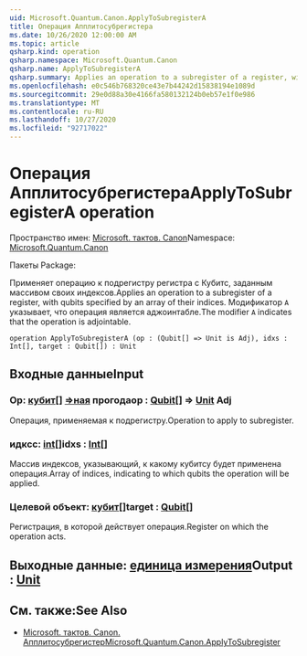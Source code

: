 ```yaml
---
uid: Microsoft.Quantum.Canon.ApplyToSubregisterA
title: Операция Апплитосубрегистера
ms.date: 10/26/2020 12:00:00 AM
ms.topic: article
qsharp.kind: operation
qsharp.namespace: Microsoft.Quantum.Canon
qsharp.name: ApplyToSubregisterA
qsharp.summary: Applies an operation to a subregister of a register, with qubits specified by an array of their indices. The modifier `A` indicates that the operation is adjointable.
ms.openlocfilehash: e0c546b768320ce43e7b44242d15838194e1089d
ms.sourcegitcommit: 29e0d88a30e4166fa580132124b0eb57e1f0e986
ms.translationtype: MT
ms.contentlocale: ru-RU
ms.lasthandoff: 10/27/2020
ms.locfileid: "92717022"
---
```

# <a name="applytosubregistera-operation"></a><span data-ttu-id="697fe-102">Операция Апплитосубрегистера</span><span class="sxs-lookup"><span data-stu-id="697fe-102">ApplyToSubregisterA operation</span></span>

<span data-ttu-id="697fe-103">Пространство имен: [Microsoft. тактов. Canon](xref:Microsoft.Quantum.Canon)</span><span class="sxs-lookup"><span data-stu-id="697fe-103">Namespace: [Microsoft.Quantum.Canon](xref:Microsoft.Quantum.Canon)</span></span>

<span data-ttu-id="697fe-104">Пакеты [](https://nuget.org/packages/)</span><span class="sxs-lookup"><span data-stu-id="697fe-104">Package: [](https://nuget.org/packages/)</span></span>


<span data-ttu-id="697fe-105">Применяет операцию к подрегистру регистра с Кубитс, заданным массивом своих индексов.</span><span class="sxs-lookup"><span data-stu-id="697fe-105">Applies an operation to a subregister of a register, with qubits specified by an array of their indices.</span></span>
<span data-ttu-id="697fe-106">Модификатор `A` указывает, что операция является аджоинтабле.</span><span class="sxs-lookup"><span data-stu-id="697fe-106">The modifier `A` indicates that the operation is adjointable.</span></span>

```qsharp
operation ApplyToSubregisterA (op : (Qubit[] => Unit is Adj), idxs : Int[], target : Qubit[]) : Unit
```


## <a name="input"></a><span data-ttu-id="697fe-107">Входные данные</span><span class="sxs-lookup"><span data-stu-id="697fe-107">Input</span></span>

### <a name="op--qubit--unit-adj"></a><span data-ttu-id="697fe-108">Op: [кубит](xref:microsoft.quantum.lang-ref.qubit)[] [=>ная](xref:microsoft.quantum.lang-ref.unit) прогода</span><span class="sxs-lookup"><span data-stu-id="697fe-108">op : [Qubit](xref:microsoft.quantum.lang-ref.qubit)[] => [Unit](xref:microsoft.quantum.lang-ref.unit) Adj</span></span>

<span data-ttu-id="697fe-109">Операция, применяемая к подрегистру.</span><span class="sxs-lookup"><span data-stu-id="697fe-109">Operation to apply to subregister.</span></span>


### <a name="idxs--int"></a><span data-ttu-id="697fe-110">идксс: [int](xref:microsoft.quantum.lang-ref.int)[]</span><span class="sxs-lookup"><span data-stu-id="697fe-110">idxs : [Int](xref:microsoft.quantum.lang-ref.int)[]</span></span>

<span data-ttu-id="697fe-111">Массив индексов, указывающий, к какому кубитсу будет применена операция.</span><span class="sxs-lookup"><span data-stu-id="697fe-111">Array of indices, indicating to which qubits the operation will be applied.</span></span>


### <a name="target--qubit"></a><span data-ttu-id="697fe-112">Целевой объект: [кубит](xref:microsoft.quantum.lang-ref.qubit)[]</span><span class="sxs-lookup"><span data-stu-id="697fe-112">target : [Qubit](xref:microsoft.quantum.lang-ref.qubit)[]</span></span>

<span data-ttu-id="697fe-113">Регистрация, в которой действует операция.</span><span class="sxs-lookup"><span data-stu-id="697fe-113">Register on which the operation acts.</span></span>



## <a name="output--unit"></a><span data-ttu-id="697fe-114">Выходные данные: [единица измерения](xref:microsoft.quantum.lang-ref.unit)</span><span class="sxs-lookup"><span data-stu-id="697fe-114">Output : [Unit](xref:microsoft.quantum.lang-ref.unit)</span></span>



## <a name="see-also"></a><span data-ttu-id="697fe-115">См. также:</span><span class="sxs-lookup"><span data-stu-id="697fe-115">See Also</span></span>

- [<span data-ttu-id="697fe-116">Microsoft. тактов. Canon. Апплитосубрегистер</span><span class="sxs-lookup"><span data-stu-id="697fe-116">Microsoft.Quantum.Canon.ApplyToSubregister</span></span>](xref:Microsoft.Quantum.Canon.ApplyToSubregister)